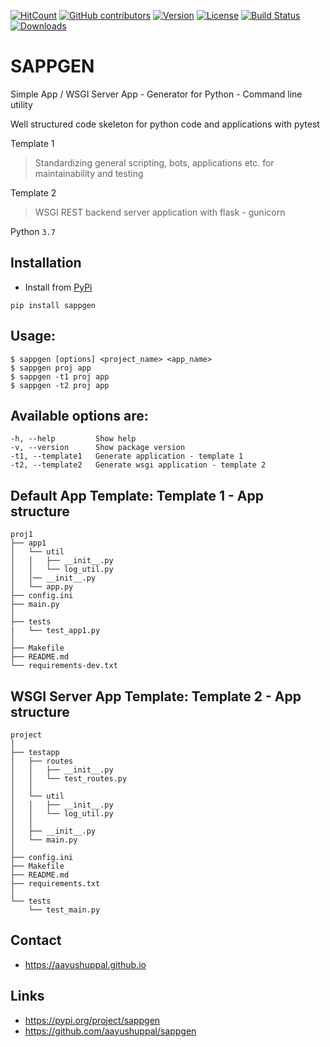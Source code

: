 [![HitCount](http://hits.dwyl.io/aayushuppal/sappgen.svg)](https://github.com/aayushuppal/sappgen)
[![GitHub contributors](https://img.shields.io/github/contributors/aayushuppal/sappgen.svg)](https://github.com/aayushuppal/sappgen/graphs/contributors)
[![Version](https://img.shields.io/pypi/v/sappgen.svg)](https://pypi.python.org/pypi/sappgen)
[![License](https://img.shields.io/pypi/l/sappgen.svg)](https://pypi.python.org/pypi/sappgen)
[![Build Status](https://travis-ci.org/aayushuppal/sappgen.svg?branch=master)](https://travis-ci.org/aayushuppal/sappgen)
[![Downloads](https://img.shields.io/pypi/dm/sappgen.svg)](https://pypi.python.org/pypi/sappgen)

# SAPPGEN

Simple App / WSGI Server App - Generator for Python - Command line utility

Well structured code skeleton for python code and applications with pytest

Template 1

> Standardizing general scripting, bots, applications etc. for maintainability and testing

Template 2

> WSGI REST backend server application with flask - gunicorn

Python `3.7`

## Installation

- Install from [PyPi](https://pypi.org/project/sappgen)

`pip install sappgen`

## Usage:

    $ sappgen [options] <project_name> <app_name>
    $ sappgen proj app
    $ sappgen -t1 proj app
    $ sappgen -t2 proj app

## Available options are:

    -h, --help         Show help
    -v, --version      Show package version
    -t1, --template1   Generate application - template 1
    -t2, --template2   Generate wsgi application - template 2

## Default App Template: Template 1 - App structure

    proj1
    ├── app1
    │   └── util
    │   │   ├── __init__.py
    │   │   └── log_util.py
    │   │── __init__.py
    │   └── app.py
    ├── config.ini
    ├── main.py
    │
    ├── tests
    |   └── test_app1.py
    │
    ├── Makefile
    ├── README.md
    └── requirements-dev.txt

## WSGI Server App Template: Template 2 - App structure

    project
    │
    ├── testapp
    │   ├── routes
    │   │   ├── __init__.py
    │   │   └── test_routes.py
    │   │
    │   └── util
    │   │   ├── __init__.py
    │   │   └── log_util.py
    │   │
    │   ├── __init__.py
    │   └── main.py
    │
    ├── config.ini
    ├── Makefile
    ├── README.md
    ├── requirements.txt
    │
    └── tests
        └── test_main.py

## Contact

- https://aayushuppal.github.io

## Links

- https://pypi.org/project/sappgen
- https://github.com/aayushuppal/sappgen
